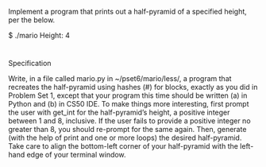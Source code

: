 Implement a program that prints out a half-pyramid of a specified height, per the below.

$ ./mario
Height: 4
   #
  ##
 ###
####
Specification

Write, in a file called mario.py in ~/pset6/mario/less/, a program that recreates the half-pyramid using hashes (#) for blocks, exactly as you did in Problem Set 1, except that your program this time should be written (a) in Python and (b) in CS50 IDE.
To make things more interesting, first prompt the user with get_int for the half-pyramid’s height, a positive integer between 1 and 8, inclusive.
If the user fails to provide a positive integer no greater than 8, you should re-prompt for the same again.
Then, generate (with the help of print and one or more loops) the desired half-pyramid.
Take care to align the bottom-left corner of your half-pyramid with the left-hand edge of your terminal window.
